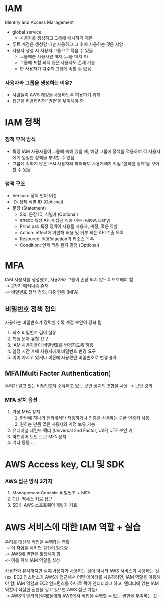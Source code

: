 # IAM
Identity and Access Management
- global service
  - 사용자를 생성하고 그룹에 배치하기 때문
- 루트 계정은 생성할 때만 사용하고 그 후에 사용하는 것은 지양
- 사용자 생성 시 사용자 그룹으로 묶을 수 있음
  - 그룹에는 사용자만 배치 (그룹 배치 X)
  - 그룹에 포함 되지 않은 사용자도 존재 가능
  - 한 사용자가 다수의 그룹에 속할 수 있음

### 사용자와 그룹을 생성하는 이유?
- 사람들이 AWS 계정을 사용하도록 허용하기 위해
- 접근을 허용하려면 '권한'을 부여해야 함

# IAM 정책
### 정책 부여 방식
- 특정 IAM 사용자들이 그룹에 속해 있을 때, 해당 그룹에 정책을 적용하여 각 사용자에게 동일한 정책을 부여할 수 있음
- 그룹에 속하지 않은 IAM 사용자라 하더라도 사용자에게 직접 '인라인 정책'을 부여할 수 있음
### 정책 구조 
- Version: 정책 언어 버전
- ID: 정책 식별 ID (Optional)
- 문장 (Statement)
  - Sid: 문장 ID, 식별자 (Optional)
  - effect: 특정 API에 접근 허용 여부 (Allow, Deny)
  - Principal: 특정 정책이 사용될 사용자, 계정, 혹은 역할
  - Action: effect에 기반해 허용 및 거부 되는 API 호출 목록
  - Resource: 적용될 action의 리소스 목록
  - Condition: 언제 적용 될지 결정 (Optional)

# MFA
IAM 사용자를 생성했고, 사용자와 그룹이 손상 되지 않도록 보호해야 함   
-> 2가지 매커니즘 존재   
-> 비밀번호 정책 정의, 다중 인증 (MFA)
## 비밀번호 정책 정의
사용하는 비밀번호가 강력할 수록 계정 보안이 강화 됨
1. 최소 비밀번호 길이 설정
2. 특정 문자 유형 요구
3. IAM 사용자들이 비밀번호를 변경하도록 허용
4. 일정 시간 후에 사용자에게 비밀번호 변경 요구
5. 이미 가지고 있거나 이전에 사용했던 비밀번호로 변경 불가
## MFA(Multi Factor Authentication)
우리가 알고 있는 비밀번호와 소유하고 있는 보안 장치의 조합을 사용 -> 보안 강화
### MFA 장치 옵션
1. 가상 MFA 장치
   1. 한번에 하나의 전화에서만 작동하거나 인증을 사용하는 구글 인증키 사용
   2. 원하는 만큼 많은 사용자와 계정 보유 가능
2. 유니버셜 세컨드 팩터 (Universal 2nd Factor, U2F) UTF 보안 키
3. 하드웨어 보안 토큰 MFA 장치
4. 기타 등등 ...

# AWS Access key, CLI 및 SDK
### AWS 접근 방식 3가지
1. Management Console: 비밀번호 + MFA
2. CLI: 액세스 키로 접근
3. SDK: AWS 소프트웨어 개발자 키트

# AWS 서비스에 대한 IAM 역할 + 실습
우리를 대신해 작업을 수행하는 역할   
-> 이 작업을 하려면 권한이 필요함   
-> AWS에 권한을 할당해야 함   
-> 이를 위해 IAM 역할을 생성

사용자와 유사하지만 실제 사용자가 사용하는 것이 아니라 AWS 서비스가 사용하는 것   
(ex. EC2 인스턴스가 AWS에 접근해서 어떤 데이터를 사용하려면, IAM 역할을 이용해야 함!
IAM 역할과 EC2 인스턴스를 하나로 묶어 엔티티라고 하고, 엔티티에 있는 IAM 역할이 적절한 권한을 갖고 있으면 AWS 접근 가능)   
-> AWS의 엔티티(실체)들에게 AWS에서 작업을 수행할 수 있는 권한을 부여하는 것